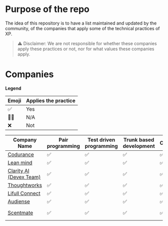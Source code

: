 # Purpose of the repo
The idea of this repository is to have a list maintained and updated by the community, of the companies that apply some of the technical practices of XP.

> ⚠️ Disclaimer: We are not responsible for whether these companies apply these practices or not, nor for what values these companies apply.

# Companies
**Legend**


| Emoji | Applies the practice  |
| -------- | -------- |
| ✅     | Yes     |
| 🤷‍♀️     | N/A     |
| ❌     | Not     |


| Company Name                                     | Pair programming | Test driven programming | Trunk based development | CD/CI | Location |
|--------------------------------------------------| -------- | -------- | -------- | -------- | -------- |
| [Codurance](https://codurance.com/)              | ✅     | ✅     | ✅     | ✅     |  Remote     |
| [Lean mind](https://leanmind.es/)                | ✅     | ✅     | ✅     | ✅     |  Remote     |
| [Clarity AI (Devex Team)](https://clarity.ai/)   | ✅     | ✅     | ✅     | ✅     |  Remote     |
| [Thoughtworks](https://www.thoughtworks.com/)    | ✅     | ✅     | ✅     | ✅     |  Remote     |
| [Lifull Connect](https://www.lifullconnect.com/) | ✅     | ✅     | ✅     | ✅     |  Remote     |
| [Audiense](https://audiense.com/)                | ✅     | ✅     | ✅     | ✅     |  Remote     |
| [Scentmate](https://scentmate.com/)               | ✅     | ✅     | ✅     | ✅     |  Remote or BCN     |
